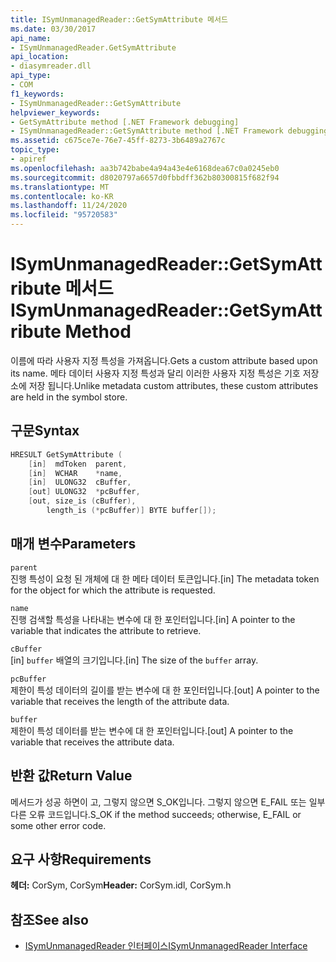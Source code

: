 ```yaml
---
title: ISymUnmanagedReader::GetSymAttribute 메서드
ms.date: 03/30/2017
api_name:
- ISymUnmanagedReader.GetSymAttribute
api_location:
- diasymreader.dll
api_type:
- COM
f1_keywords:
- ISymUnmanagedReader::GetSymAttribute
helpviewer_keywords:
- GetSymAttribute method [.NET Framework debugging]
- ISymUnmanagedReader::GetSymAttribute method [.NET Framework debugging]
ms.assetid: c675ce7e-76e7-45ff-8273-3b6489a2767c
topic_type:
- apiref
ms.openlocfilehash: aa3b742babe4a94a43e4e6168dea67c0a0245eb0
ms.sourcegitcommit: d8020797a6657d0fbbdff362b80300815f682f94
ms.translationtype: MT
ms.contentlocale: ko-KR
ms.lasthandoff: 11/24/2020
ms.locfileid: "95720583"
---
```

# <a name="isymunmanagedreadergetsymattribute-method"></a><span data-ttu-id="b86a8-102">ISymUnmanagedReader::GetSymAttribute 메서드</span><span class="sxs-lookup"><span data-stu-id="b86a8-102">ISymUnmanagedReader::GetSymAttribute Method</span></span>

<span data-ttu-id="b86a8-103">이름에 따라 사용자 지정 특성을 가져옵니다.</span><span class="sxs-lookup"><span data-stu-id="b86a8-103">Gets a custom attribute based upon its name.</span></span> <span data-ttu-id="b86a8-104">메타 데이터 사용자 지정 특성과 달리 이러한 사용자 지정 특성은 기호 저장소에 저장 됩니다.</span><span class="sxs-lookup"><span data-stu-id="b86a8-104">Unlike metadata custom attributes, these custom attributes are held in the symbol store.</span></span>  
  
## <a name="syntax"></a><span data-ttu-id="b86a8-105">구문</span><span class="sxs-lookup"><span data-stu-id="b86a8-105">Syntax</span></span>  
  
```cpp  
HRESULT GetSymAttribute (  
    [in]  mdToken  parent,  
    [in]  WCHAR    *name,  
    [in]  ULONG32  cBuffer,  
    [out] ULONG32  *pcBuffer,  
    [out, size_is (cBuffer),  
        length_is (*pcBuffer)] BYTE buffer[]);  
```  
  
## <a name="parameters"></a><span data-ttu-id="b86a8-106">매개 변수</span><span class="sxs-lookup"><span data-stu-id="b86a8-106">Parameters</span></span>  

 `parent`  
 <span data-ttu-id="b86a8-107">진행 특성이 요청 된 개체에 대 한 메타 데이터 토큰입니다.</span><span class="sxs-lookup"><span data-stu-id="b86a8-107">[in] The metadata token for the object for which the attribute is requested.</span></span>  
  
 `name`  
 <span data-ttu-id="b86a8-108">진행 검색할 특성을 나타내는 변수에 대 한 포인터입니다.</span><span class="sxs-lookup"><span data-stu-id="b86a8-108">[in] A pointer to the variable that indicates the attribute to retrieve.</span></span>  
  
 `cBuffer`  
 <span data-ttu-id="b86a8-109">[in] `buffer` 배열의 크기입니다.</span><span class="sxs-lookup"><span data-stu-id="b86a8-109">[in] The size of the `buffer` array.</span></span>  
  
 `pcBuffer`  
 <span data-ttu-id="b86a8-110">제한이 특성 데이터의 길이를 받는 변수에 대 한 포인터입니다.</span><span class="sxs-lookup"><span data-stu-id="b86a8-110">[out] A pointer to the variable that receives the length of the attribute data.</span></span>  
  
 `buffer`  
 <span data-ttu-id="b86a8-111">제한이 특성 데이터를 받는 변수에 대 한 포인터입니다.</span><span class="sxs-lookup"><span data-stu-id="b86a8-111">[out] A pointer to the variable that receives the attribute data.</span></span>  
  
## <a name="return-value"></a><span data-ttu-id="b86a8-112">반환 값</span><span class="sxs-lookup"><span data-stu-id="b86a8-112">Return Value</span></span>  

 <span data-ttu-id="b86a8-113">메서드가 성공 하면이 고, 그렇지 않으면 S_OK입니다. 그렇지 않으면 E_FAIL 또는 일부 다른 오류 코드입니다.</span><span class="sxs-lookup"><span data-stu-id="b86a8-113">S_OK if the method succeeds; otherwise, E_FAIL or some other error code.</span></span>  
  
## <a name="requirements"></a><span data-ttu-id="b86a8-114">요구 사항</span><span class="sxs-lookup"><span data-stu-id="b86a8-114">Requirements</span></span>  

 <span data-ttu-id="b86a8-115">**헤더:** CorSym, CorSym</span><span class="sxs-lookup"><span data-stu-id="b86a8-115">**Header:** CorSym.idl, CorSym.h</span></span>  
  
## <a name="see-also"></a><span data-ttu-id="b86a8-116">참조</span><span class="sxs-lookup"><span data-stu-id="b86a8-116">See also</span></span>

- [<span data-ttu-id="b86a8-117">ISymUnmanagedReader 인터페이스</span><span class="sxs-lookup"><span data-stu-id="b86a8-117">ISymUnmanagedReader Interface</span></span>](isymunmanagedreader-interface.md)

